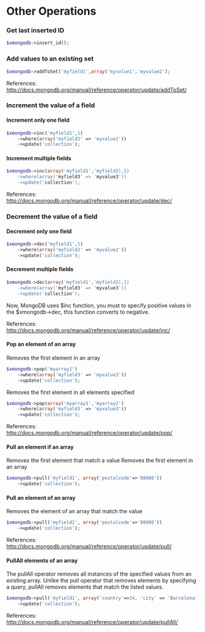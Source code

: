 # Other Operations
### Get last inserted ID
```php
$xmongodb->insert_id();
```

### Add values to an existing set 
```php
$xmongodb->addToSet('myfield1',array('myvalue1','myvalue2');
```

References: http://docs.mongodb.org/manual/reference/operator/update/addToSet/

### Increment the value of a field
#### Increment only one field
```php
$xmongodb->inc('myfield1',1)
    ->where(array('myfield2' => 'myvalue2'))
    ->update('collection');
```

#### Increment multiple fields
```php
$xmongodb->inc(array('myfield1','myfield2),1)
    ->where(array('myfield3' => 'myvalue3'))
    ->update('collection');
```
References: http://docs.mongodb.org/manual/reference/operator/update/dec/

### Decrement the value of a field
#### Decrement only one field
```php
$xmongodb->dec('myfield1',1)
    ->where(array('myfield2' => 'myvalue2'))
    ->update('collection');
```

#### Decrement multiple fields
```php
$xmongodb->dec(array('myfield1','myfield2),1)
    ->where(array('myfield3' => 'myvalue3'))
    ->update('collection');
```

Now, MongoDB uses $inc function, you must to specify positive values in the $xmongodb->dec, this function converts to negative.

References: http://docs.mongodb.org/manual/reference/operator/update/inc/


#### Pop an element of an array
Removes the first element in an array
```php
$xmongodb->pop('myarray1')
    ->where(array('myfield3' => 'myvalue3'))
    ->update('collection');
```

Removes the first element in all elements specified
```php
$xmongodb->pop(array('myarray1','myarray2')
    ->where(array('myfield3' => 'myvalue3'))
    ->update('collection');
```

References: http://docs.mongodb.org/manual/reference/operator/update/pop/

#### Pull an element if an array
Removes the first element that match a value
Removes the first element in an array
```php
$xmongodb->pull('myfield1', array('postalcode'=>'08080'))
    ->update('collection');
```

#### Pull an element of an array

Removes the element of an array that match the value
```php
$xmongodb->pull('myfield1', array('postalcode'=>'08080'))
    ->update('collection');
```

References: http://docs.mongodb.org/manual/reference/operator/update/pull/

#### PullAll elements of an array

The pullAll operator removes all instances of the specified values from an existing array. 
Unlike the pull operator that removes elements by specifying a query, pullAll removes elements that match the listed values.

```php
$xmongodb->pull('myfield1', array('country'=>34, 'city' => 'Barcelona'))
    ->update('collection');
```

References: http://docs.mongodb.org/manual/reference/operator/update/pullAll/

